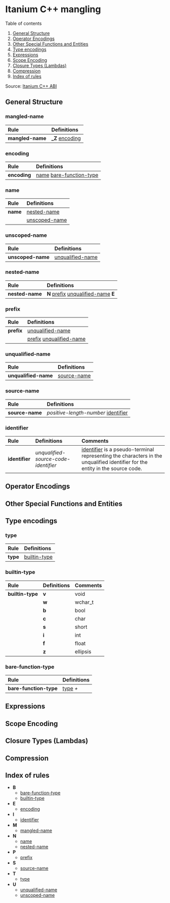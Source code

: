 # **Itanium C++ mangling**

Table of contents

1. [General Structure](#general-structure)
2. [Operator Encodings](#operator-encodings)
3. [Other Special Functions and Entities](#other-special-functions-and-entities)
4. [Type encodings](#type-encodings)
5. [Expressions](#expressions)
6. [Scope Encoding](#scope-encoding)
7. [Closure Types (Lambdas)](#closure-types-lambdas)
8. [Compression](#compression)
9. [Index of rules](#index-of-rules)



Source: [Itanium C++ ABI](https://itanium-cxx-abi.github.io/cxx-abi/abi.html)


## **General Structure**



### mangled-name

| Rule             | Definitions                  |
|:-----------------|:-----------------------------|
| **mangled-name** | **_Z** [encoding](#encoding) |



### encoding

| Rule         | Definitions                                             |
|:-------------|:--------------------------------------------------------|
| **encoding** | [name](#name) [bare-function-type](#bare-function-type) |



### name

| Rule     | Definitions                     |
|:---------|:--------------------------------|
| **name** | [nested-name](#nested-name) |
|          | [unscoped-name](#unscoped-name) |



### unscoped-name

| Rule              | Definitions                           |
|:------------------|:--------------------------------------|
| **unscoped-name** | [unqualified-name](#unqualified-name) |



### nested-name

| Rule            | Definitions                                                         |
|:----------------|:--------------------------------------------------------------------|
| **nested-name** | **N** [prefix](#prefix) [unqualified-name](#unqualified-name) **E** |



### prefix

| Rule       | Definitions                                             |
|:-----------|:--------------------------------------------------------|
| **prefix** | [unqualified-name](#unqualified-name)                   |
|            | [prefix](#prefix) [unqualified-name](#unqualified-name) |



### unqualified-name

| Rule                 | Definitions                 |
|:---------------------|:----------------------------|
| **unqualified-name** | [source-name](#source-name) |



### source-name

| Rule            | Definitions                                        |
|:----------------|:---------------------------------------------------|
| **source-name** | *positive-length-number* [identifier](#identifier) |



### identifier

| Rule           | Definitions                          | Comments                                                                                                                                    |
|:---------------|:-------------------------------------|:--------------------------------------------------------------------------------------------------------------------------------------------|
| **identifier** | *unqualified-source-code-identifier* | [identifier](#identifier) is a pseudo-terminal representing the characters in the unqualified identifier for the entity in the source code. |



## **Operator Encodings**



## **Other Special Functions and Entities**



## **Type encodings**



### type

| Rule     | Definitions                   |
|:---------|:------------------------------|
| **type** | [builtin-type](#builtin-type) |



### builtin-type

| Rule             | Definitions | Comments |
|:-----------------|:------------|:---------|
| **builtin-type** | **v**       | void     |
|                  | **w**       | wchar_t  |
|                  | **b**       | bool     |
|                  | **c**       | char     |
|                  | **s**       | short    |
|                  | **i**       | int      |
|                  | **f**       | float    |
|                  | **z**       | ellipsis |



### bare-function-type

| Rule                   | Definitions       |
|:-----------------------|:------------------|
| **bare-function-type** | [type](#type) *+* |



## **Expressions**



## **Scope Encoding**



## **Closure Types (Lambdas)**



## **Compression**



## **Index of rules**



- **B**
  - [bare-function-type](#bare-function-type)
  - [builtin-type](#builtin-type)
- **E**
  - [encoding](#encoding)
- **I**
  - [identifier](#identifier)
- **M**
  - [mangled-name](#mangled-name)
- **N**
  - [name](#name)
  - [nested-name](#nested-name)
- **P**
  - [prefix](#prefix)
- **S**
  - [source-name](#source-name)
- **T**
  - [type](#type)
- **U**
  - [unqualified-name](#unqualified-name)
  - [unscoped-name](#unscoped-name)



